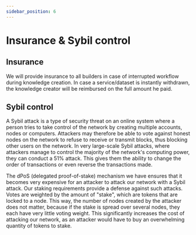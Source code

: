 ```yaml
---
sidebar_position: 6
---
```


# Insurance & Sybil control

## Insurance

We will provide insurance to all builders in case of interrupted workflow during knowledge creation. In case a service/dataset is instantly withdrawn, the knowledge creator will be reimbursed on the full amount he paid.

## Sybil control

A Sybil attack is a type of security threat on an online system where a person tries to take control of the network by creating multiple accounts, nodes or computers. Attackers may therefore be able to vote against honest nodes on the network to refuse to receive or transmit blocks, thus blocking other users on the network. In very large-scale Sybil attacks, where attackers manage to control the majority of the network's computing power, they can conduct a 51% attack. This gives them the ability to change the order of transactions or even reverse the transactions made.

The dPoS (delegated proof-of-stake) mechanism we have ensures that it becomes very expensive for an attacker to attack our network with a Sybil attack. Our staking requirements provide a defense against such attacks. Votes are weighted by the amount of "stake", which are tokens that are locked to a node. This way, the number of nodes created by the attacker does not matter, because if the stake is spread over several nodes, they each have very little voting weight. This significantly increases the cost of attacking our network, as an attacker would have to buy an overwhelming quantity of tokens to stake.
